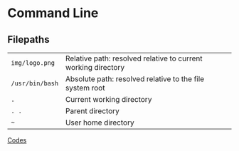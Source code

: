 # Command Line

## Filepaths

|                 |                                                               |
| --------------- | ------------------------------------------------------------- |
| `img/logo.png`  | Relative path: resolved relative to current working directory |
| `/usr/bin/bash` | Absolute path: resolved relative to the file system root      |
| `.`             | Current working directory                                     |
| `. .`           | Parent directory                                              |
| `~`             | User home directory                                           |

[Codes](/codes/)
